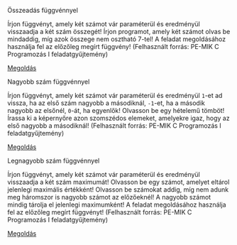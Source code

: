 Összeadás függvénnyel

Írjon függvényt, amely két számot vár paraméterül és eredményül visszaadja a két szám összegét!
Írjon programot, amely két számot olvas be mindaddig, míg azok összege nem osztható 7-tel! A feladat megoldásához használja fel az előzőleg megírt függvény!
(Felhasznált forrás: PE-MIK C Programozás I feladatgyűjtemény)

[Megoldás](https://szelearning.sze.hu/pluginfile.php/122938/mod_page/content/15/5het1osszeg.mp4)
  
Nagyobb szám függvénnyel

Írjon függvényt, amely két számot vár paraméterül és eredményül `1`-et ad vissza, ha az első szám nagyobb a másodiknál, `-1`-et, ha a második nagyobb az elsőnél, `0`-át, ha egyenlők!
Olvasson be egy hételemű tömböt!
Írassa ki a képernyőre azon szomszédos elemeket, amelyekre igaz, hogy az első nagyobb a másodiknál!
(Felhasznált forrás: PE-MIK C Programozás I feladatgyűjtemény)

[Megoldás](https://szelearning.sze.hu/pluginfile.php/122938/mod_page/content/15/5het2nagyobb.mp4)
 
Legnagyobb szám függvénnyel

Írjon függvényt, amely két számot vár paraméterül és eredményül visszaadja a két szám maximumát!
Olvasson be egy számot, amelyet eltárol jelenlegi maximális értékként!
Olvasson be számokat addig, míg nem adunk meg háromszor is nagyobb számot az előzőeknél! A nagyobb számot mindig tárolja el jelenlegi maximumként!
A feladat megoldásához használja fel az előzőleg megírt függvényt!
(Felhasznált forrás: PE-MIK C Programozás I feladatgyűjtemény)

[Megoldás](https://szelearning.sze.hu/pluginfile.php/122938/mod_page/content/15/5het3legnagyobb.mp4)
